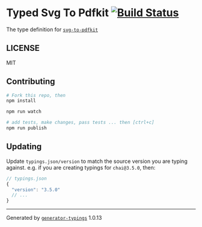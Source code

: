 # Typed Svg To Pdfkit  [![Build Status](https://travis-ci.org/alfateam123/typed-svg-to-pdfkit.svg?branch=master)](https://travis-ci.org/alfateam123/typed-svg-to-pdfkit)


The type definition for [`svg-to-pdfkit`](https://github.com/alafr/SVG-to-PDFKit.git)

## LICENSE

MIT

## Contributing

```sh
# Fork this repo, then
npm install

npm run watch

# add tests, make changes, pass tests ... then [ctrl+c]
npm run publish
```

## Updating

Update `typings.json/version` to match the source version you are typing against.
e.g. if you are creating typings for `chai@3.5.0`, then:

```js
// typings.json
{
  "version": "3.5.0"
  // ...
}
```

----

Generated by [`generator-typings`](https://github.com/typings/generator-typings) 1.0.13
